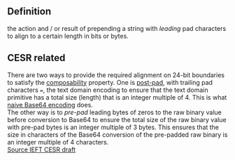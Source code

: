 ## Definition
the action and / or result of prepending a string with _leading_ pad characters to align to a certain length in bits or bytes.

## CESR related
There are two ways to provide the required alignment on 24-bit boundaries to satisfy the [composability](composability) property. One is [post-pad](post-pad), with trailing pad characters `=`, the text domain encoding to ensure that the text domain primitive has a total size (length) that is an integer multiple of 4. This is what [naive Base64 encoding](naive-conversion) does.\
The other way is to _pre-pad_ leading bytes of zeros to the raw binary value before conversion to Base64 to ensure the total size of the raw binary value with pre-pad bytes is an integer multiple of 3 bytes. This ensures that the size in characters of the Base64 conversion of the pre-padded raw binary is an integer multiple of 4 characters.\
[Source IEFT CESR draft](https://github.com/WebOfTrust/ietf-cesr/blob/main/draft-ssmith-cesr.md#code-characters-and-lead-bytes)